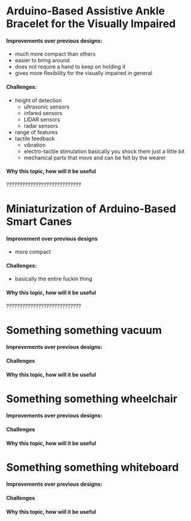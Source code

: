 # Arduino-Based Assistive Ankle Bracelet for the Visually Impaired
#### Improvements over previous designs:
- much more compact than others
- easier to bring around
- does not require a hand to keep on holding it
- gives more flexibility for the visually impaired in general
#### Challenges:
- height of detection
	- ultrasonic sensors
	- infared sensors
	- LIDAR sensors
	- radar sensors
- range of features
- tactile feedback
	- vibration
	- electro-tactile stimulation
		basically you shock them just a little bit
	- mechanical parts that move and can be felt by the wearer 
#### Why this topic, how will it be useful
????????????????????????????

# Miniaturization of Arduino-Based Smart Canes
#### Improvement over previous designs
- more compact
#### Challenges:
- basically the entire fuckin thing
#### Why this topic, how will it be useful
????????????????????????????

# Something something vacuum
#### Improvements over previous designs:

#### Challenges

#### Why this topic, how will it be useful

# Something something wheelchair
#### Improvements over previous designs:

#### Challenges

#### Why this topic, how will it be useful
# Something something whiteboard 

#### Improvements over previous designs:

#### Challenges

#### Why this topic, how will it be useful
